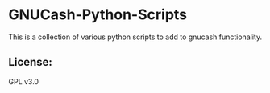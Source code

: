 # GNUCash-Python-Scripts
This is a collection of various python scripts to add to gnucash functionality.

## License:

GPL v3.0


